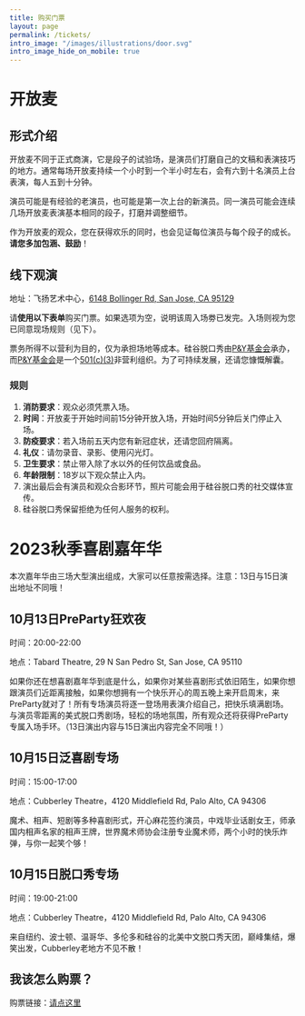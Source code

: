 ```yaml
---
title: 购买门票
layout: page
permalink: /tickets/
intro_image: "/images/illustrations/door.svg"
intro_image_hide_on_mobile: true
---
```


# 开放麦

## 形式介绍

开放麦不同于正式商演，它是段子的试验场，是演员们打磨自己的文稿和表演技巧的地方。通常每场开放麦持续一个小时到一个半小时左右，会有六到十名演员上台表演，每人五到十分钟。

演员可能是有经验的老演员，也可能是第一次上台的新演员。同一演员可能会连续几场开放麦表演基本相同的段子，打磨并调整细节。

作为开放麦的观众，您在获得欢乐的同时，也会见证每位演员与每个段子的成长。**请您多加包涵、鼓励**！

## 线下观演

地址：飞扬艺术中心，[6148 Bollinger Rd, San Jose, CA 95129](https://maps.app.goo.gl/A4yt42ntVHopxHqy5)

请**使用以下表单**购买门票。如果选项为空，说明该周入场劵已发完。入场则视为您已同意现场规则（见下）。

<div id="miniextensions-iframe-embed-EIlQstT4R43zFOnPULWT"></div><script src="https://api.miniextensions.com/v1/iframe-embed/EIlQstT4R43zFOnPULWT.js?absoluteShareUrl=https://app.miniextensions.com/form/Ideq2XodTAOZ5vpL4qiZ?prefill_quantity=1"></script>

票务所得不以营利为目的，仅为承担场地等成本。硅谷脱口秀由[P&Y基金会][py]承办，而[P&Y基金会][py]是一个[501(c)(3)][c3]非营利组织。为了可持续发展，还请您慷慨解囊。

### 规则

1. **消防要求**：观众必须凭票入场。
2. **时间**：开放麦于开始时间前15分钟开放入场，开始时间5分钟后关门停止入场。
3. **防疫要求**：若入场前五天内您有新冠症状，还请您回府隔离。
4. **礼仪**：请勿录音、录影、使用闪光灯。
5. **卫生要求**：禁止带入除了水以外的任何饮品或食品。
6. **年龄限制**：18岁以下观众禁止入内。
7. 演出最后会有演员和观众合影环节，照片可能会用于硅谷脱口秀的社交媒体宣传。
8. 硅谷脱口秀保留拒绝为任何人服务的权利。

# 2023秋季喜剧嘉年华

本次嘉年华由三场大型演出组成，大家可以任意按需选择。注意：13日与15日演出地址不同哦！

## 10月13日PreParty狂欢夜

时间：20:00-22:00

地点：Tabard Theatre, 29 N San Pedro St, San Jose, CA 95110

如果你还在想喜剧嘉年华到底是什么，如果你对某些喜剧形式依旧陌生，如果你想跟演员们近距离接触，如果你想拥有一个快乐开心的周五晚上来开启周末，来PreParty就对了！所有专场演员将逐一登场用表演介绍自己，把快乐填满剧场。与演员零距离的美式脱口秀剧场，轻松的场地氛围，所有观众还将获得PreParty专属入场手环。（13日演出内容与15日演出内容完全不同哦！）

## 10月15日泛喜剧专场

时间：15:00-17:00

地点：Cubberley Theatre，4120 Middlefield Rd, Palo Alto, CA 94306

魔术、相声、短剧等多种喜剧形式，开心麻花签约演员，中戏毕业话剧女王，师承国内相声名家的相声王牌，世界魔术师协会注册专业魔术师，两个小时的快乐炸弹，与你一起笑个够！

## 10月15日脱口秀专场

时间：19:00-21:00

地点：Cubberley Theatre，4120 Middlefield Rd, Palo Alto, CA 94306

来自纽约、波士顿、温哥华、多伦多和硅谷的北美中文脱口秀天团，巅峰集结，爆笑出发，Cubberley老地方不见不散！

## 我该怎么购票？

购票链接：[请点这里](https://www.eventbrite.com/e/718346121587)

[py]: https://www.pandyfoundation.org/causes
[c3]: https://www.irs.gov/charities-non-profits/charitable-organizations/exemption-requirements-501c3-organizations
